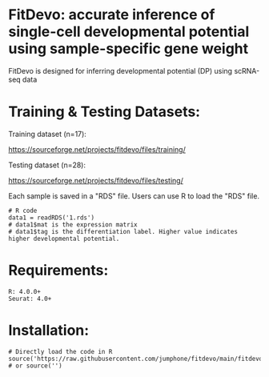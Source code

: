 
# FitDevo: accurate inference of single-cell developmental potential using sample-specific gene weight

FitDevo is designed for inferring developmental potential (DP) using scRNA-seq data


# Training & Testing Datasets:

Training dataset (n=17):

https://sourceforge.net/projects/fitdevo/files/training/

Testing dataset (n=28):

https://sourceforge.net/projects/fitdevo/files/testing/


Each sample is saved in a "RDS" file. Users can use R to load the "RDS" file.
    
    # R code
    data1 = readRDS('1.rds')
    # data1$mat is the expression matrix
    # data1$tag is the differentiation label. Higher value indicates higher developmental potential.
    

# Requirements:

    R: 4.0.0+
    Seurat: 4.0+
    
    
# Installation:
    
    # Directly load the code in R
    source('https://raw.githubusercontent.com/jumphone/fitdevo/main/fitdevo.R') # or source('')
    
    
    

